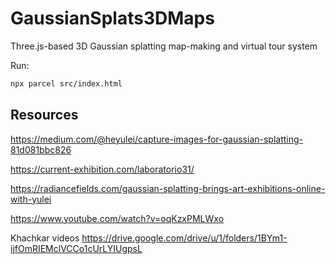 # GaussianSplats3DMaps

Three.js-based 3D Gaussian splatting map-making and virtual tour system

Run:

```bash
npx parcel src/index.html
```

## Resources

<https://medium.com/@heyulei/capture-images-for-gaussian-splatting-81d081bbc826>

<https://current-exhibition.com/laboratorio31/>

<https://radiancefields.com/gaussian-splatting-brings-art-exhibitions-online-with-yulei>

<https://www.youtube.com/watch?v=oqKzxPMLWxo>

Khachkar videos
<https://drive.google.com/drive/u/1/folders/1BYm1-ijfOmRIEMclVCCo1cUrLYIUgpsL>